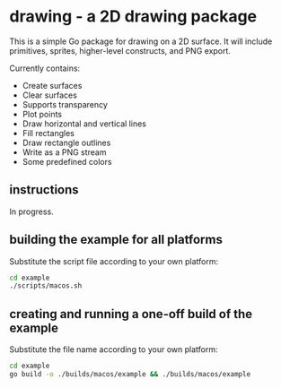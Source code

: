 # drawing - a 2D drawing package

This is a simple Go package for drawing on a 2D surface.
It will include primitives, sprites, higher-level constructs, and PNG export.

Currently contains:

* Create surfaces
* Clear surfaces
* Supports transparency
* Plot points
* Draw horizontal and vertical lines
* Fill rectangles
* Draw rectangle outlines
* Write as a PNG stream
* Some predefined colors

## instructions

In progress.

## building the example for all platforms

Substitute the script file according to your own platform:

``` sh
cd example
./scripts/macos.sh
```

## creating and running a one-off build of the example

Substitute the file name according to your own platform:

``` sh
cd example
go build -o ./builds/macos/example && ./builds/macos/example
```
